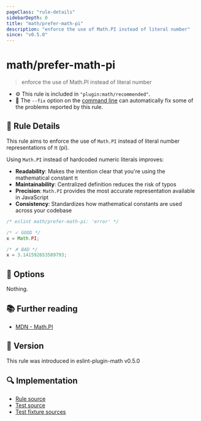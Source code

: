 ```yaml
---
pageClass: "rule-details"
sidebarDepth: 0
title: "math/prefer-math-pi"
description: "enforce the use of Math.PI instead of literal number"
since: "v0.5.0"
---
```


# math/prefer-math-pi

> enforce the use of Math.PI instead of literal number

- ⚙️ This rule is included in `"plugin:math/recommended"`.
- 🔧 The `--fix` option on the [command line](https://eslint.org/docs/user-guide/command-line-interface#fixing-problems) can automatically fix some of the problems reported by this rule.

## 📖 Rule Details

This rule aims to enforce the use of `Math.PI` instead of literal number representations of π (pi).

Using `Math.PI` instead of hardcoded numeric literals improves:

- **Readability**: Makes the intention clear that you're using the mathematical constant π
- **Maintainability**: Centralized definition reduces the risk of typos
- **Precision**: `Math.PI` provides the most accurate representation available in JavaScript
- **Consistency**: Standardizes how mathematical constants are used across your codebase

<eslint-code-block fix>

<!-- eslint-skip -->

```js
/* eslint math/prefer-math-pi: 'error' */

/* ✓ GOOD */
x = Math.PI;

/* ✗ BAD */
x = 3.141592653589793;
```

</eslint-code-block>

## 🔧 Options

Nothing.

## 📚 Further reading

- [MDN - Math.PI](https://developer.mozilla.org/en-US/docs/Web/JavaScript/Reference/Global_Objects/Math/PI)

## 🚀 Version

This rule was introduced in eslint-plugin-math v0.5.0

## 🔍 Implementation

- [Rule source](https://github.com/ota-meshi/eslint-plugin-math/blob/main/src/rules/prefer-math-pi.ts)
- [Test source](https://github.com/ota-meshi/eslint-plugin-math/blob/main/tests/src/rules/prefer-math-pi.ts)
- [Test fixture sources](https://github.com/ota-meshi/eslint-plugin-math/tree/main/tests/fixtures/rules/prefer-math-pi)
